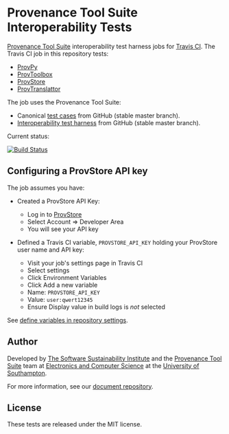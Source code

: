 # Provenance Tool Suite Interoperability Tests

[Provenance Tool Suite](http://provenance.ecs.soton.ac.uk/) interoperability test harness jobs for [Travis CI](https://travis-ci.org/). The Travis CI job in this repository tests:

* [ProvPy](https://github.com/trungdong/prov)
* [ProvToolbox](https://github.com/lucmoreau/ProvToolbox)
* [ProvStore](https://provenance.ecs.soton.ac.uk/store/)
* [ProvTranslattor](https://provenance.ecs.soton.ac.uk/validator/view/translator.html)

The job uses the Provenance Tool Suite:

* Canonical [test cases](https://github.com/prov-suite/testcases) from GitHub (stable master branch).
* [Interoperability test harness](https://github.com/prov-suite/interop-test-harness) from GitHub (stable master branch).

Current status:

[![Build Status](https://travis-ci.org/prov-suite/interop-test-runner.svg)](https://travis-ci.org/prov-suite/interop-test-runner)

## Configuring a ProvStore API key

The job assumes you have:

* Created a ProvStore API Key:

  - Log in to [ProvStore](https://provenance.ecs.soton.ac.uk/store)
  - Select Account => Developer Area
  - You will see your API key

* Defined a Travis CI variable, `PROVSTORE_API_KEY` holding your ProvStore user name and API key:

  - Visit your job's settings page in Travis CI
  -  Select settings
  -  Click Environment Variables
  -  Click Add a new variable
  -  Name: `PROVSTORE_API_KEY`
  -  Value: `user:qwert12345`
  -  Ensure Display value in build logs is *not* selected

See [define variables in repository settings](http://docs.travis-ci.com/user/environment-variables/#Defining-Variables-in-Repository-Settings).

## Author

Developed by [The Software Sustainability Institute](http://www.software.ac.uk>) and the [Provenance Tool Suite](http://provenance.ecs.soton.ac.uk/) team at [Electronics and Computer Science](http://www.ecs.soton.ac.uk) at the [University of Southampton](http://www.soton.ac.uk).

For more information, see our [document repository](https://github.com/prov-suite/ssi-consultancy/).

## License

These tests are released under the MIT license.
